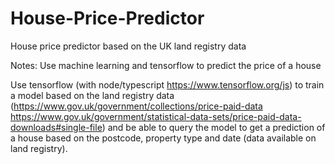 # House-Price-Predictor
House price predictor based on the UK land registry data

Notes:
Use machine learning and tensorflow to predict the price of a house

Use tensorflow (with node/typescript https://www.tensorflow.org/js) to train a model based on the land registry data (https://www.gov.uk/government/collections/price-paid-data https://www.gov.uk/government/statistical-data-sets/price-paid-data-downloads#single-file) and be able to query the model to get a prediction of a house based on the postcode, property type and date (data available on land registry).
